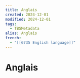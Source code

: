 ```yaml
---
title: Anglais
created: 2024-12-01
modified: 2024-12-01
tags:
  - TBSMetadata
alias: Anglais
french:
  - "[[6735 English language]]"
---
```

# Anglais
